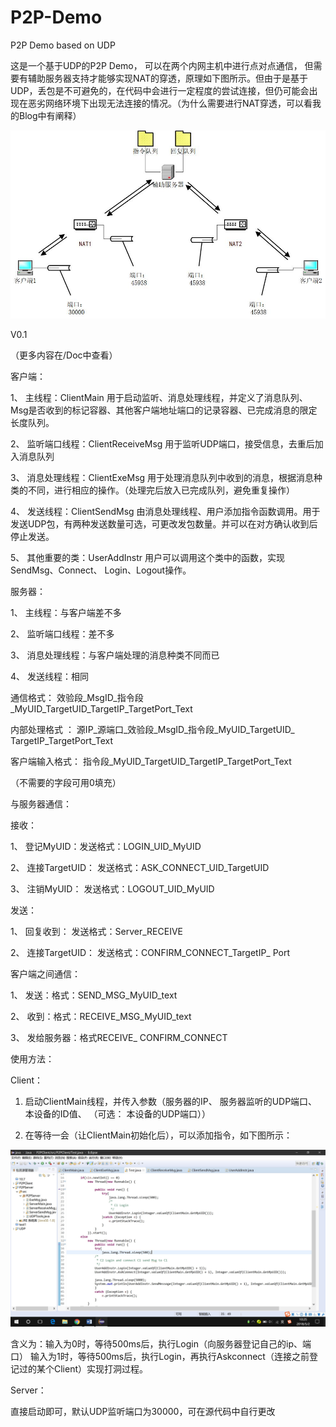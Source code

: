 # P2P-Demo
P2P Demo based on UDP 




这是一个基于UDP的P2P Demo， 可以在两个内网主机中进行点对点通信， 但需要有辅助服务器支持才能够实现NAT的穿透，原理如下图所示。但由于是基于UDP，丢包是不可避免的，在代码中会进行一定程度的尝试连接，但仍可能会出现在恶劣网络环境下出现无法连接的情况。（为什么需要进行NAT穿透，可以看我的Blog中有阐释）


![Image text](https://raw.githubusercontent.com/GANGE666/P2P-Demo/master/Doc/P2Pmodule.jpg)



V0.1


（更多内容在/Doc中查看）


客户端：

1、	主线程：ClientMain 用于启动监听、消息处理线程，并定义了消息队列、Msg是否收到的标记容器、其他客户端地址端口的记录容器、已完成消息的限定长度队列。

2、	监听端口线程：ClientReceiveMsg 用于监听UDP端口，接受信息，去重后加入消息队列

3、	消息处理线程：ClientExeMsg 用于处理消息队列中收到的消息，根据消息种类的不同，进行相应的操作。（处理完后放入已完成队列，避免重复操作）

4、	发送线程：ClientSendMsg 由消息处理线程、用户添加指令函数调用。用于发送UDP包，有两种发送数量可选，可更改发包数量。并可以在对方确认收到后停止发送。

5、	其他重要的类：UserAddInstr 用户可以调用这个类中的函数，实现SendMsg、Connect、 Login、Logout操作。



服务器：

1、	主线程：与客户端差不多

2、	监听端口线程：差不多

3、	消息处理线程：与客户端处理的消息种类不同而已

4、	发送线程：相同



通信格式：
效验段_MsgID_指令段_MyUID_TargetUID_TargetIP_TargetPort_Text

内部处理格式 ：
源IP_源端口_效验段_MsgID_指令段_MyUID_TargetUID_ TargetIP_TargetPort_Text

客户端输入格式：
指令段_MyUID_TargetUID_TargetIP_TargetPort_Text

（不需要的字段可用0填充）


与服务器通信：

接收：

1、	登记MyUID：发送格式：LOGIN_UID_MyUID

2、	连接TargetUID： 发送格式：ASK_CONNECT_UID_TargetUID

3、	注销MyUID： 发送格式：LOGOUT_UID_MyUID

发送：

1、	回复收到： 发送格式：Server_RECEIVE

2、	连接TargetUID： 发送格式：CONFIRM_CONNECT_TargetIP_ Port

客户端之间通信：

1、	发送：格式：SEND_MSG_MyUID_text

2、	收到：格式：RECEIVE_MSG_MyUID_text

3、	发给服务器：格式RECEIVE_ CONFIRM_CONNECT




使用方法：

Client：

1.	启动ClientMain线程，并传入参数（服务器的IP、 服务器监听的UDP端口、 本设备的ID值、 （可选： 本设备的UDP端口））

2.	在等待一会（让ClientMain初始化后），可以添加指令，如下图所示：



 ![Image text](https://raw.githubusercontent.com/GANGE666/P2P-Demo/master/Doc/exampleCode.jpg)



含义为：输入为0时，等待500ms后，执行Login（向服务器登记自己的ip、端口）
输入为1时，等待500ms后，执行Login，再执行Askconnect（连接之前登记过的某个Client）实现打洞过程。



Server：

直接启动即可，默认UDP监听端口为30000，可在源代码中自行更改

